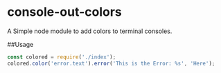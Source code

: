 # console-out-colors
A Simple node module to add colors to terminal consoles.

##Usage
```js
const colored = require('./index');
colored.color('error.text').error('This is the Error: %s', 'Here');
```
